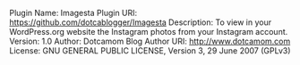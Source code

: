 Plugin Name: Imagesta
Plugin URI: https://github.com/dotcablogger/Imagesta
Description: To view in your WordPress.org website the Instagram photos from your Instagram account.
Version: 1.0
Author: Dotcamom Blog
Author URI: http://www.dotcamom.com
License: GNU GENERAL PUBLIC LICENSE, Version 3, 29 June 2007 (GPLv3)
